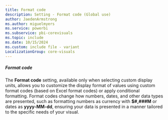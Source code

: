 ```yaml
---
title: Format code
description: Setting - Format code (Global use)
author: JaedenArmstrong
ms.author: miguelmyers
ms.service: powerbi
ms.subservice: pbi-corevisuals
ms.topic: include
ms.date: 10/15/2024
ms.custom: include file - variant
LocalizationGroup: core-visuals
---
```

##### Format code

The **Format code** setting, available only when selecting custom display units, allows you to customize the display format of values using custom format codes (based on Excel format codes) or apply conditional formatting. Format codes change how numbers, dates, and other data types are presented, such as formatting numbers as currency with **$#,###M** or dates as **yyyy-MM-dd**, ensuring your data is presented in a manner tailored to the specific needs of your visual.
